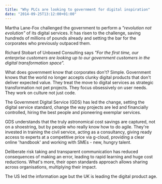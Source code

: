 ```yaml
---
title: "Why PLCs are looking to government for digital inspiration"
date: "2014-09-25T13:12:00+01:00"
---
```


<p>Martha Lane-Fox challenged  the government to perform a <i>&quot;revolution not evolution&quot;</i> of its digital services. It has risen to the challenge, saving hundreds of millions of pounds already and setting the bar for the corporates who previously outpaced them.<br/></p>

<p>Richard Stobart of Unboxed Consulting says <i>&quot;For the first time, our enterprise customers are looking up to our government customers in the digital transformation space&quot;.</i><br/></p>

<p>What does government know that corporates don&#39;t? Simple. Government knows that the world no longer accepts clunky digital products that don&#39;t deliver expected value. They treat the move to digital services as strategic transformation not pet projects. They focus obsessively on user needs. They work on culture not just code.<br/></p>

<p>The Government Digital Service (GDS) has led the change, setting the digital service standard, change the way projects are led and financially controlled, hiring the best people and pioneering exemplar services.<br/></p>

<p>GDS understands that the truly astronomical cost savings are captured, not on a shoestring, but by people who really know how to do agile. They&#39;re invested in training the civil service, acting as a consultancy, giving ready access to experts at a competitive price via g-cloud, providing a clear online &#39;handbook&#39; and working with SMEs - new, hungry talent.<br/></p>

<p>Deliberate risk taking and transparent communication has reduced consequences of making an error, leading to rapid learning and huge cost reductions. What&#39;s more, their open standards approach allows sharing across organisations, multiplying their impact.<br/></p>

<p>The US led the information age but the UK is leading the digital product age.</p>
